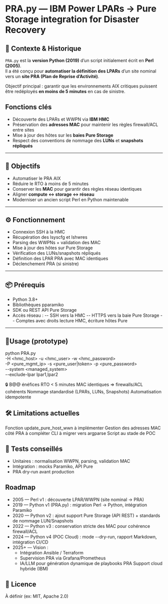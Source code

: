 # PRA.py — IBM Power LPARs → Pure Storage integration for Disaster Recovery

## 🧭 Contexte & Historique

`PRA.py` est la **version Python (2019)** d’un script initialement écrit en **Perl (2005)**.  
Il a été conçu pour **automatiser la définition des LPARs** d’un site nominal vers un **site PRA (Plan de Reprise d’Activité)**.

Objectif principal : garantir que les environnements AIX critiques puissent être redéployés **en moins de 5 minutes** en cas de sinistre.

## Fonctions clés
- Découverte des LPARs et WWPN via **IBM HMC**  
- Préservation des **adresses MAC** pour maintenir les règles firewall/ACL entre sites  
- Mise à jour des hôtes sur les **baies Pure Storage**  
- Respect des conventions de nommage des **LUNs** et **snapshots répliqués**

---

## 🎯 Objectifs

- Automatiser le PRA AIX  
- Réduire le RTO à moins de 5 minutes  
- Conserver les **MAC** pour garantir des règles réseau identiques  
- Aligner **compute ↔ storage ↔ réseau**  
- Moderniser un ancien script Perl en Python maintenable  

---

## ⚙️ Fonctionnement
- Connexion SSH à la HMC
- Récupération des lsyscfg et lshwres
- Parsing des WWPNs + validation des MAC
- Mise à jour des hôtes sur Pure Storage
- Vérification des LUNs/snapshots répliqués
- Définition des LPAR PRA avec MAC identiques
- Déclenchement PRA (si sinistre)

---

## 📦 Prérequis
- Python 3.8+
- Bibliothèques pparamiko
- SDK ou REST API Pure Storage
- Accès réseau :
  -- SSH vers la HMC
  -- HTTPS vers la baie Pure Storage
  -- Comptes avec droits lecture HMC, écriture hôtes Pure

---
## 🚀Usage (prototype)
python PRA.py \
  -H <hmc_host> -u <hmc_user> -w <hmc_password> \
  -P <pure_mgmt_ip> -s <pure_user|token> -p <pure_password> \
  --system <managed_system> \
  --exclude-lpar lpar1,lpar2

🔒 B@@ énéfices
RTO < 5 minutes
MAC identiques ⇒ firewalls/ACL cohérents
Nommage standardisé (LPARs, LUNs, Snapshots)
Automatisation idempotente

## 🛠️ Limitations actuelles
Fonction update_pure_host_wwn à implémenter
Gestion des adresses MAC côté PRA à compléter
CLI à migrer vers argparse
Script au stade de POC


## 🧪 Tests conseillés
- Unitaires : normalisation WWPN, parsing, validation MAC
- Intégration : mocks Paramiko, API Pure
- PRA dry-run avant production

## Roadmap
- 2005 — Perl v1 : découverte LPAR/WWPN (site nominal → PRA)
- 2019 — Python v1 (PRA.py) : migration Perl → Python, intégration Paramiko
- 2020 — Python v2 : ajout support Pure Storage (API REST) + standards de nommage LUN/Snapshots
- 2022 — Python v3 : conservation stricte des MAC pour cohérence firewall/ACL
- 2024 — Python v4 (POC Cloud) : mode --dry-run, rapport Markdown, intégration CI/CD
- 2025+ — Vision :
  - Intégration Ansible / Terraform
  - Supervision PRA via Grafana/Prometheus
  - IA/LLM pour génération dynamique de playbooks PRA Support cloud hybride (IBM)
## 📄 Licence
À définir (ex: MIT, Apache 2.0)


